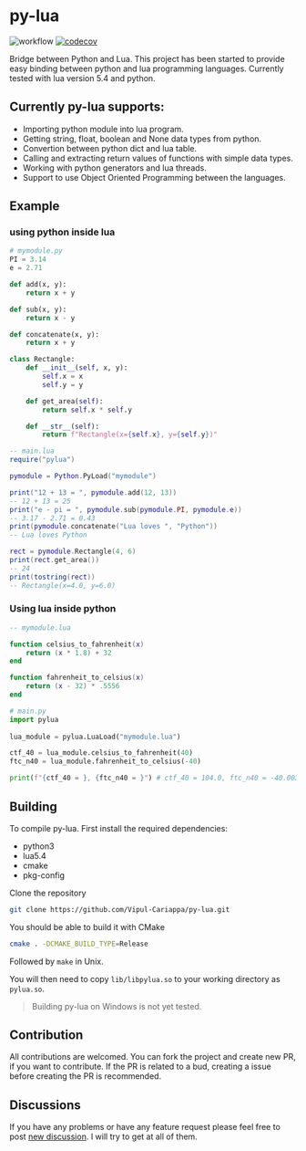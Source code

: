 # py-lua
![workflow](https://github.com/Vipul-Cariappa/py-lua/actions/workflows/build_and_test.yml/badge.svg)
[![codecov](https://codecov.io/gh/Vipul-Cariappa/py-lua/branch/main/graph/badge.svg?token=LOUBWQJGF9)](https://codecov.io/gh/Vipul-Cariappa/py-lua)

Bridge between Python and Lua.
This project has been started to provide easy binding between python and lua programming languages. Currently tested with lua version 5.4 and python.

## Currently py-lua supports:
- Importing python module into lua program.
- Getting string, float, boolean and None data types from python.
- Convertion between python dict and lua table.
- Calling and extracting return values of functions with simple data types.
- Working with python generators and lua threads.
- Support to use Object Oriented Programming between the languages.

## Example
### using python inside lua
```python
# mymodule.py
PI = 3.14
e = 2.71

def add(x, y):
    return x + y

def sub(x, y):
    return x - y

def concatenate(x, y):
    return x + y

class Rectangle:
    def __init__(self, x, y):
        self.x = x
        self.y = y

    def get_area(self):
        return self.x * self.y

    def __str__(self):
        return f"Rectangle(x={self.x}, y={self.y})"

```

```lua
-- main.lua
require("pylua")

pymodule = Python.PyLoad("mymodule")

print("12 + 13 = ", pymodule.add(12, 13))
-- 12 + 13 = 25
print("e - pi = ", pymodule.sub(pymodule.PI, pymodule.e))
-- 3.17 - 2.71 = 0.43
print(pymodule.concatenate("Lua loves ", "Python"))
-- Lua loves Python

rect = pymodule.Rectangle(4, 6)
print(rect.get_area())
-- 24
print(tostring(rect))
-- Rectangle(x=4.0, y=6.0)

```
### Using lua inside python
```lua
-- mymodule.lua

function celsius_to_fahrenheit(x)
    return (x * 1.8) + 32
end

function fahrenheit_to_celsius(x)
    return (x - 32) * .5556
end
```

```python
# main.py
import pylua
    
lua_module = pylua.LuaLoad("mymodule.lua")

ctf_40 = lua_module.celsius_to_fahrenheit(40)
ftc_n40 = lua_module.fahrenheit_to_celsius(-40)

print(f"{ctf_40 = }, {ftc_n40 = }") # ctf_40 = 104.0, ftc_n40 = -40.0032
```

## Building
To compile py-lua. First install the required dependencies:
- python3
- lua5.4
- cmake
- pkg-config

Clone the repository

```bash
git clone https://github.com/Vipul-Cariappa/py-lua.git
```

You should be able to build it with CMake

```bash
cmake . -DCMAKE_BUILD_TYPE=Release
```

Followed by `make` in Unix.

You will then need to copy `lib/libpylua.so` to your working directory as `pylua.so`.

> Building py-lua on Windows is not yet tested.

## Contribution
All contributions are welcomed. 
You can fork the project and create new PR, if you want to contribute. 
If the PR is related to a bud, creating a issue before creating the PR is recommended.

## Discussions
If you have any problems or have any feature request please feel free to post [new discussion](https://github.com/Vipul-Cariappa/py-lua/discussions/new). I will try to get at all of them.
